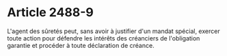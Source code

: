 # Article 2488-9

L'agent des sûretés peut, sans avoir à justifier d'un mandat spécial, exercer toute action pour défendre les intérêts des créanciers de l'obligation garantie et procéder à toute déclaration de créance.
